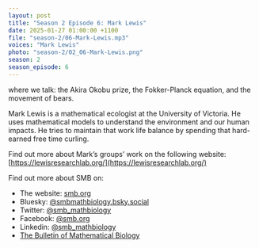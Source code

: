 ```yaml
---
layout: post
title: "Season 2 Episode 6: Mark Lewis"
date: 2025-01-27 01:00:00 +1100
file: "season-2/06-Mark-Lewis.mp3"
voices: "Mark Lewis"
photo: "season-2/02_06-Mark-Lewis.png"
season: 2
season_episode: 6
---
```


where we talk: the Akira Okobu prize, the Fokker-Planck equation, and the movement of bears.

Mark Lewis is a mathematical ecologist at the University of Victoria. He uses mathematical models to understand the environment and our human impacts. He tries to maintain that work life balance by spending that hard-earned free time curling.

Find out more about Mark’s groups’ work on the following website: [https://lewisresearchlab.org/](https://lewisresearchlab.org/)
 
Find out more about SMB on:
- The website: [smb.org](https://www.smb.org/)
- Bluesky: [@smbmathbiology.bsky.social](https://bsky.app/profile/smbmathbiology.bsky.social)
- Twitter: [@smb_mathbiology](https://twitter.com/smb_mathbiology)
- Facebook: [@smb.org](https://www.facebook.com/smb.org/)
- Linkedin: [@smb_mathbiology](http://www.linkedin.com/company/smb-mathbiology/)
- [The Bulletin of Mathematical Biology](https://www.springer.com/journal/11538)